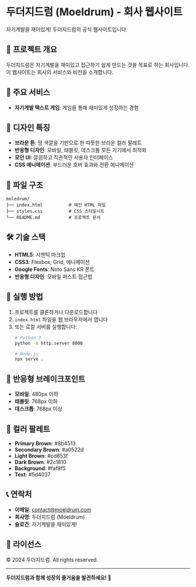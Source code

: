 # 두더지드럼 (Moeldrum) - 회사 웹사이트

자기계발을 재미있게! 두더지드럼의 공식 웹사이트입니다.

## 🎯 프로젝트 개요

두더지드럼은 자기계발을 재미있고 접근하기 쉽게 만드는 것을 목표로 하는 회사입니다. 이 웹사이트는 회사의 서비스와 비전을 소개합니다.

## 🚀 주요 서비스

- **자기계발 텍스트 게임**: 게임을 통해 재미있게 성장하는 경험

## 🎨 디자인 특징

- **브라운 톤**: 땅 색깔을 기반으로 한 따뜻한 브라운 컬러 팔레트
- **반응형 디자인**: 모바일, 태블릿, 데스크톱 모든 기기에서 최적화
- **모던 UI**: 깔끔하고 직관적인 사용자 인터페이스
- **CSS 애니메이션**: 부드러운 호버 효과와 전환 애니메이션

## 📁 파일 구조

```
moledrum/
├── index.html          # 메인 HTML 파일
├── styles.css          # CSS 스타일시트
└── README.md           # 프로젝트 문서
```

## 🛠️ 기술 스택

- **HTML5**: 시맨틱 마크업
- **CSS3**: Flexbox, Grid, 애니메이션
- **Google Fonts**: Noto Sans KR 폰트
- **반응형 디자인**: 모바일 퍼스트 접근법

## 🚀 실행 방법

1. 프로젝트를 클론하거나 다운로드합니다
2. `index.html` 파일을 웹 브라우저에서 엽니다
3. 또는 로컬 서버를 실행합니다:
   ```bash
   # Python 3
   python -m http.server 8000
   
   # Node.js
   npx serve .
   ```

## 📱 반응형 브레이크포인트

- **모바일**: 480px 이하
- **태블릿**: 768px 이하
- **데스크톱**: 768px 이상

## 🎨 컬러 팔레트

- **Primary Brown**: #8b4513
- **Secondary Brown**: #a0522d
- **Light Brown**: #cd853f
- **Dark Brown**: #2c1810
- **Background**: #faf8f5
- **Text**: #5d4037

## 📞 연락처

- **이메일**: contact@moeldrum.com
- **회사명**: 두더지드럼 (Moeldrum)
- **슬로건**: 자기계발을 재미있게!

## 📄 라이선스

© 2024 두더지드럼. All rights reserved.

---

**두더지드럼과 함께 성장의 즐거움을 발견하세요! 🌱**
